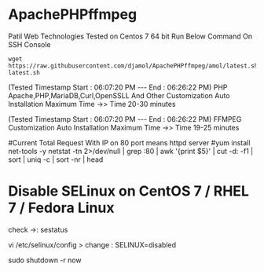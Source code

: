 # ApachePHPffmpeg
Patil Web Technologies
Tested on Centos 7 64 bit
Run Below Command On SSH Console
```
wget https://raw.githubusercontent.com/djamol/ApachePHPffmpeg/amol/latest.sh;sh latest.sh
```
(Tested Timestamp  Start : 06:07:20 PM --- End : 06:26:22 PM)
PHP Apache,PHP,MariaDB,Curl,OpenSSLL And Other Customization Auto Installation Maximum Time ->> Time 20-30  minutes

(Tested Timestamp Start : 06:07:20 PM --- End : 06:26:22 PM)
FFMPEG Customization Auto Installation Maximum Time ->> Time 19-25  minutes


#Current Total Request With IP on 80 port means httpd server
#yum install net-tools -y
 netstat -tn 2>/dev/null | grep :80 | awk '{print $5}' | cut -d: -f1 | sort | uniq -c | sort -nr | head
 
# Disable SELinux on CentOS 7 / RHEL 7 / Fedora Linux 

check ->: sestatus

vi /etc/selinux/config    > change : SELINUX=disabled

sudo shutdown -r now
